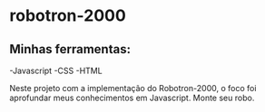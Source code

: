 # robotron-2000

## Minhas ferramentas:
-Javascript
-CSS
-HTML

Neste projeto com a implementação do Robotron-2000, o foco foi aprofundar meus conhecimentos em Javascript. Monte seu robo. 
